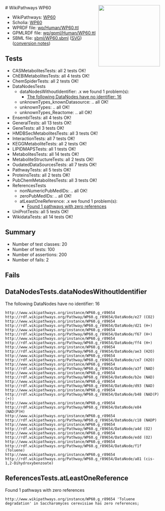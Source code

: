 <img style="float: right; width: 200px" src="../logo.png" />
# WikiPathways WP60

* WikiPathways: [WP60](https://identifiers.org/wikipathways:WP60)
* Scholia: [WP60](https://scholia.toolforge.org/wikipathways/WP60)
* WPRDF file: [wp/Human/WP60.ttl](../wp/Human/WP60.ttl)
* GPMLRDF file: [wp/gpml/Human/WP60.ttl](../wp/gpml/Human/WP60.ttl)
* SBML file: [sbml/WP60.sbml](../sbml/WP60.sbml) ([SVG](../sbml/WP60.svg)) ([conversion notes](../sbml/WP60.txt))

## Tests
* CASMetabolitesTests: all 2 tests OK!
* ChEBIMetabolitesTests: all 4 tests OK!
* ChemSpiderTests: all 2 tests OK!
* DataNodesTests
    * dataNodesWithoutIdentifier: .x we found 1 problem(s):
        * [The following DataNodes have no identifier: 16](#8792c496)
    * unknownTypes_knownDatasource: .. all OK!
    * unknownTypes: .. all OK!
    * unknownTypes_Reactome: .. all OK!
* EnsemblTests: all 4 tests OK!
* GeneralTests: all 13 tests OK!
* GeneTests: all 3 tests OK!
* HMDBSecMetabolitesTests: all 3 tests OK!
* InteractionTests: all 7 tests OK!
* KEGGMetaboliteTests: all 2 tests OK!
* LIPIDMAPSTests: all 1 tests OK!
* MetabolitesTests: all 14 tests OK!
* MetaboliteStructureTests: all 2 tests OK!
* OudatedDataSourcesTests: all 7 tests OK!
* PathwayTests: all 5 tests OK!
* ProteinsTests: all 2 tests OK!
* PubChemMetabolitesTests: all 3 tests OK!
* ReferencesTests
    * nonNumericPubMedIDs: .. all OK!
    * zeroPubMedIDs: .. all OK!
    * atLeastOneReference: .x we found 1 problem(s):
        * [Found 1 pathways with zero references](#35eb778e)
* UniProtTests: all 5 tests OK!
* WikidataTests: all 14 tests OK!


## Summary

* Number of test classes: 20
* Number of tests: 100
* Number of assertions: 200
* Number of fails: 2

## Fails

<a name="8792c496" />

## DataNodesTests.dataNodesWithoutIdentifier

The following DataNodes have no identifier: 16
```
http://www.wikipathways.org/instance/WP60.g_r89654 http://rdf.wikipathways.org/Pathway/WP60.g_r89654/DataNode/e27 (CO2)
http://www.wikipathways.org/instance/WP60.g_r89654 http://rdf.wikipathways.org/Pathway/WP60.g_r89654/DataNode/d21 (H+)
http://www.wikipathways.org/instance/WP60.g_r89654 http://rdf.wikipathways.org/Pathway/WP60.g_r89654/DataNode/f67 (H+)
http://www.wikipathways.org/instance/WP60.g_r89654 http://rdf.wikipathways.org/Pathway/WP60.g_r89654/DataNode/ff4 (H+)
http://www.wikipathways.org/instance/WP60.g_r89654 http://rdf.wikipathways.org/Pathway/WP60.g_r89654/DataNode/ae3 (H2O)
http://www.wikipathways.org/instance/WP60.g_r89654 http://rdf.wikipathways.org/Pathway/WP60.g_r89654/DataNode/ce7 (H2O)
http://www.wikipathways.org/instance/WP60.g_r89654 http://rdf.wikipathways.org/Pathway/WP60.g_r89654/DataNode/a3f (NAD)
http://www.wikipathways.org/instance/WP60.g_r89654 http://rdf.wikipathways.org/Pathway/WP60.g_r89654/DataNode/b2e (NAD)
http://www.wikipathways.org/instance/WP60.g_r89654 http://rdf.wikipathways.org/Pathway/WP60.g_r89654/DataNode/d93 (NAD)
http://www.wikipathways.org/instance/WP60.g_r89654 http://rdf.wikipathways.org/Pathway/WP60.g_r89654/DataNode/b48 (NAD(P)(+))
http://www.wikipathways.org/instance/WP60.g_r89654 http://rdf.wikipathways.org/Pathway/WP60.g_r89654/DataNode/e84 (NAD(P)H)
http://www.wikipathways.org/instance/WP60.g_r89654 http://rdf.wikipathways.org/Pathway/WP60.g_r89654/DataNode/c18 (NADP)
http://www.wikipathways.org/instance/WP60.g_r89654 http://rdf.wikipathways.org/Pathway/WP60.g_r89654/DataNode/a4d (O2)
http://www.wikipathways.org/instance/WP60.g_r89654 http://rdf.wikipathways.org/Pathway/WP60.g_r89654/DataNode/edd (O2)
http://www.wikipathways.org/instance/WP60.g_r89654 http://rdf.wikipathways.org/Pathway/WP60.g_r89654/DataNode/f1f (Toluene)
http://www.wikipathways.org/instance/WP60.g_r89654 http://rdf.wikipathways.org/Pathway/WP60.g_r89654/DataNode/a81 (cis-1,2-Dihydroxybenzoate)
```

<a name="35eb778e" />

## ReferencesTests.atLeastOneReference

Found 1 pathways with zero references
```
http://www.wikipathways.org/instance/WP60.g_r89654 'Toluene degradation' in Saccharomyces cerevisiae has zero references; 
```

